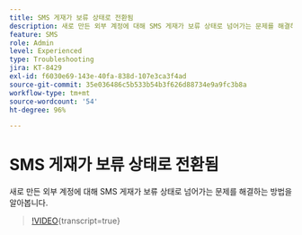 ```yaml
---
title: SMS 게재가 보류 상태로 전환됨
description: 새로 만든 외부 계정에 대해 SMS 게재가 보류 상태로 넘어가는 문제를 해결하는 방법을 알아봅니다.
feature: SMS
role: Admin
level: Experienced
type: Troubleshooting
jira: KT-8429
exl-id: f6030e69-143e-40fa-838d-107e3ca3f4ad
source-git-commit: 35e036486c5b533b54b3f626d88734e9a9fc3b8a
workflow-type: tm+mt
source-wordcount: '54'
ht-degree: 96%

---
```


# SMS 게재가 보류 상태로 전환됨

새로 만든 외부 계정에 대해 SMS 게재가 보류 상태로 넘어가는 문제를 해결하는 방법을 알아봅니다.

>[!VIDEO](https://video.tv.adobe.com/v/335986?quality=12&learn=on){transcript=true}
